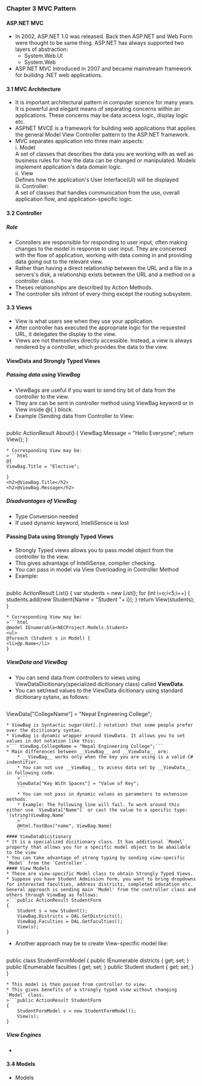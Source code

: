 ### Chapter 3 MVC Pattern
#### ASP.NET MVC 
* In 2002, ASP.NET 1.0 was released. Back then ASP.NET and Web Form were thought to be same thing. ASP.NET has always supported two layers of abstraction:
    * System.Web.UI
    * System.Web
* ASP.NET MVC Introduced in 2007 and became mainstream framework for builidng .NET web applications.

#### 3.1 MVC Architecture
* It is important architectural pattern in computer science for many years. It is powerful and elegant means of separating concerns within an applications. These concerns may be data access logic, display logic etc.
* ASPNET MVCE is a framework for building web applications that applies the general Model View Controller pattern to the ASP.NET framework.
* MVC separates application into three main aspects:  
i. Model  
A set of classes that describes the data you are working with as well as business rules for how the data can be changed or manipulated. Models implement application's data domain logic.  
ii. View  
Defines how the application's User Interface(UI) will be displayed  
iii. Controller:  
A set of classes that handles communication from the use, overall application flow, and application-specific logic.
#### 3.2 Controller
##### Role
* Conrollers are responsible for responding to user input, often making changes to the model in response to user input. They are concerned with the flow of application, working with data coming in and providing data going out to the relevant view.
* Rather than having a direct relationship between the URL and a file in a servers's disk, a relationship exists between the URL and a method on a controller class. 
* Theses relationships are described by Action Methods.
* The controller sits infront of every-thing except the routing subsystem.
#### 3.3 Views
* View is what users see when they use your application.
* After controller has executed the appropriate logic for the requested URL, it delegates the display to the view.
* Views are not themselves directly accessible. Instead, a view is always rendered by a controller, which provides the data to the view.
#### ViewData and Strongly Typed Views 
##### Passing data using ViewBag 
* ViewBags are useful if you want to send tiny bit of data from the controller to the view.
* They are can be sent in controller method using ViewBag keyword or in View inside @{ } block.
* Example (Sending data from Controller to View:
>```cs
public ActionResult About()
{
 ViewBag.Message = "Hello Everyone";
 return View();
}
```
* Corresponding View may be:
>```html
@{
ViewBag.Title = "Elective";

}
<h2>@ViewBag.Title</h2>
<h2>@ViewBag.Message</h2>
```
##### Disadvantages of ViewBag
* Type Conversion needed
* If used dynamic keyword, IntelliSensce is lost
#### Passing Data using Strongly Typed Views
* Strongly Typed views allows you to pass model object from the controller to the view.
* This gives advantage of IntelliSense, compiler checking.
* You can pass in model via View Overloading in Controller Method
* Example:
>```cs
public ActionResult List()
{
    var students = new List<Student>();
    for (int i=o;i<5;i++)
    {
      students.add(new Student{Name = "Student "+ i});
    }
    return View(students);
}
```
* Corresponding View may be:
>```html
@model IEnumerable<NECProject.Models.Student>
<ul>
@foreach (Student s in Model) {
<li>@p.Name</li>
}
```
##### ViewData and ViewBag
* You can send data from controllers to views using ViewDataDicitionary(specialized dicitionary class) called __ViewData__.
* You can set/read values to the ViewData dicitionary using standard dicitionary sytanx, as follows:
>```cs
ViewData["CollegeName"] = "Nepal Engineering College";
```
* ViewBag is Syntactic sugar(dot[.] notation) that some people prefer over the dicitionary syntax.
* ViewBag is dynamic wrapper around ViewData. It allows you to set values in dot notation like this:
>``` ViewBag.CollegeName = "Nepal Engineering College";```
* Main differences between __ViewBag__ and __ViewData__ are:
    * __ViewBag__ works only when the key you are using is a valid C# indentifier.
    * You can not use __ViewBag__ to access data set by __ViewData__ in following code.
    >```
    ViewData["Key With Spaces"] = "Value of Key";
    ```
    * You can not pass in dynamic values as parameters to extension methods.
    * Example: The following line will fail. To work around this either use `ViewData["Name"]` or cast the value to a specific type: `(string)ViewBag.Name`
    >```
    @Html.TextBox("name", ViewBag.Name)
    ```
#### ViewDataDicitionary
* It is a specialized dicitionary class. It has additional `Model` property that allows you for a specific model object to be abailable to the view
* You can take advantage of strong typing by sending view-specific `Model` from the `Controller`.
#### View Models
* These are view-specific Model class to obtain Strongly Typed Views.
* Suppose you have Student Admission form, you want to bring dropdowns for interested faculties, address districts, completed education etc. General approach is sending main 'Model' from the controller class and others through ViewBag as follows:
>```public ActionResult StudentForm
{
    Student s = new Student();
    ViewBag.Districts = DAL.GetDistricts();
    ViewBag.Faculties = DAL.GetFaculties();
    View(s);
}
```
* Another approach may be to create View-specific model like:
>```
public class StudentFormModel
{
   public IEnumerable<District> districts { get; set; }
   public IEnumerable<Faculty> faculties { get; set; }
   public Student student { get; set; }
}
```
* This model is then passed from controller to view.
* This gives benefits of a strongly typed view without changing `Model` class.
>```public ActionResult StudentForm
{
    StudentFormModel s = new StudentFormModel();
    View(s);
}
```
##### View Engines
* 
#### 3.4 Models
* Models
